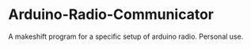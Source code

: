 # Arduino-Radio-Communicator
A makeshift program for a specific setup of arduino radio. Personal use.
